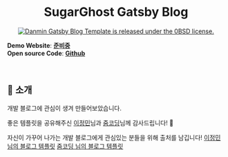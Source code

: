 <h1 align="center">
  SugarGhost Gatsby Blog
</h1>

<p align="center">
  <a href="https://github.com/danmin20/danmin-gatsby-blog-template/blob/main/LICENSE">
    <img src="https://img.shields.io/badge/license-0BSD-blue.svg" alt="Danmin Gatsby Blog Template is released under the 0BSD license." />
  </a>
</p>

**Demo Website**: [**준비중**](https://www.jeong-min.com/)  
**Open source Code**: [**Github**](https://github.com/sugarghost/sugarghost-gatsby-blog)

&nbsp;

## 👋 소개

개발 블로그에 관심이 생겨 만들어보았습니다.

좋은 템플릿을 공유해주신 [이정민](https://github.com/danmin20)님과 [줌코딩](https://zoomkoding.com/)님께 감사드립니다! 🙇

자신이 가꾸어 나가는 개발 블로그에게 관심있는 분들을 위해 출처를 남깁니다!
[이정민 님의 블로그 템플릿](https://github.com/danmin20/danmin-gatsby-blog-template)
[줌코딩 님의 블로그 템플릿](https://github.com/zoomkoding/zoomkoding-gatsby-blog)
